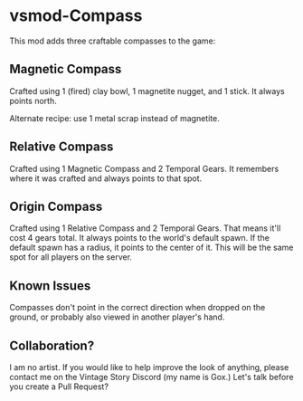 # vsmod-Compass

This mod adds three craftable compasses to the game:

## Magnetic Compass

Crafted using 1 (fired) clay bowl, 1 magnetite nugget, and 1 stick. It always points north.

Alternate recipe: use 1 metal scrap instead of magnetite.

## Relative Compass

Crafted using 1 Magnetic Compass and 2 Temporal Gears. It remembers where it was crafted and always points to that spot.

## Origin Compass

Crafted using 1 Relative Compass and 2 Temporal Gears. That means it'll cost 4 gears total. It always points to the world's default spawn. If the default spawn has a radius, it points to the center of it. This will be the same spot for all players on the server.

## Known Issues

Compasses don't point in the correct direction when dropped on the ground, or probably also viewed in another player's hand.

## Collaboration?

I am no artist. If you would like to help improve the look of anything, please contact me on the Vintage Story Discord (my name is Gox.) Let's talk before you create a Pull Request?
